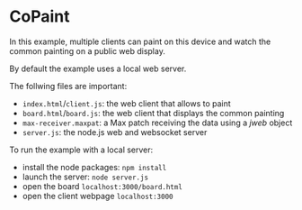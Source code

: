 # CoPaint

In this example, multiple clients can paint on this device and watch the common painting on a public web display.

By default the example uses a local web server.

The follwing files are important:
- `index.html`/`client.js`: the web client that allows to paint
- `board.html`/`board.js`:  the web client that displays the common painting
- `max-receiver.maxpat`: a Max patch receiving the data using a *jweb* object 
- `server.js`: the node.js web and websocket server

To run the example with a local server:
- install the node packages: `npm install`
- launch the server: `node server.js`
- open the board `localhost:3000/board.html`
- open the client webpage `localhost:3000`
